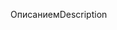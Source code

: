 <span data-ttu-id="c1885-101">Описанием</span><span class="sxs-lookup"><span data-stu-id="c1885-101">Description</span></span>
